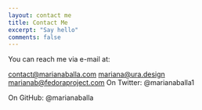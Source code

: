 ```yaml
---
layout: contact me
title: Contact Me
excerpt: "Say hello"
comments: false
---
```

You can reach me via e-mail at:

contact@marianaballa.com
mariana@ura.design
marianab@fedoraproject.com
On Twitter:  @marianaballa1

On GitHub:  @marianaballa
